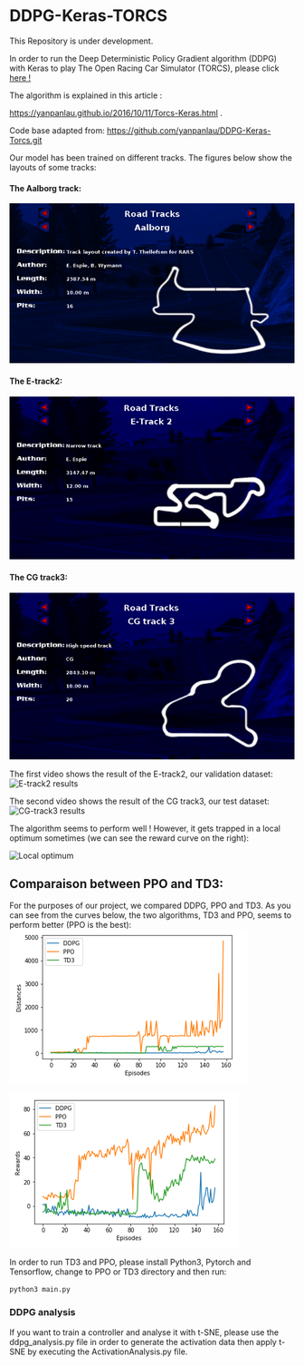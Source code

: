 # DDPG-Keras-TORCS

This Repository is under development.

In order to run the Deep Deterministic Policy Gradient algorithm (DDPG) with Keras to play The Open Racing Car Simulator (TORCS), please click [here !](https://github.com/WissamAKRETCHE/DDPG-Keras-TORCS/blob/master/installation.md)

The algorithm is explained in this article :

https://yanpanlau.github.io/2016/10/11/Torcs-Keras.html .

Code base adapted from: https://github.com/yanpanlau/DDPG-Keras-Torcs.git

Our model has been trained on different tracks. The figures below show the layouts of some tracks:

#### The Aalborg track:
![Aalborg track](/images/Aalborg.png)

#### The E-track2:
![E-track2](/images/Etrack2_layout.png)

#### The CG track3:
![CG track3](/images/cgtrack3.png)

The first video shows the result of the E-track2, our validation dataset:
![E-track2 results](/images/E-track.gif)

The second video shows the result of the CG track3, our test dataset:
![CG-track3 results](/images/CG-track.gif)


The algorithm seems to perform well ! However, it gets trapped in a local optimum sometimes (we can see the reward curve on the right):

![Local optimum](local_optimum.gif)

## Comparaison between PPO and TD3:
For the purposes of our project, we compared DDPG, PPO and TD3. As you can see from the curves below, the two algorithms, TD3 and PPO, seems to perform better (PPO is the best):
![DDPG_vs_TD3_vs_PPO_distances](/images/distances.png)

![DDPG_vs_TD3_vs_PPO_rewards](/images/rewards.png)

In order to run TD3 and PPO, please install Python3, Pytorch and Tensorflow, change to PPO or TD3 directory and then run:
```
python3 main.py
```
### DDPG analysis

If you want to train a controller and analyse it with t-SNE, please use the ddpg_analysis.py file in order to generate the activation data then apply t-SNE by executing the ActivationAnalysis.py file.


